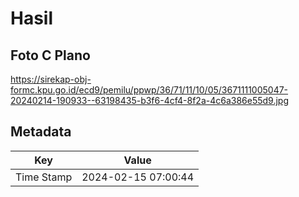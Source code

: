 # Hasil

## Foto C Plano

https://sirekap-obj-formc.kpu.go.id/ecd9/pemilu/ppwp/36/71/11/10/05/3671111005047-20240214-190933--63198435-b3f6-4cf4-8f2a-4c6a386e55d9.jpg


## Metadata

| Key        | Value               |
| ---------- | ------------------- |
| Time Stamp | 2024-02-15 07:00:44 |



